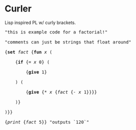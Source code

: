 # Curler
Lisp inspired PL w/ curly brackets.

<pre>
"this is example code for a factorial!"

"comments can just be strings that float around"

{<b>set</b> <i>fact</i> {<b>fun</b> <i>x</i> (
	
	{<b>if</b> {<i>= x</i> 0} (
		
		{<b>give</b> 1}
		
	) (
		
		{<b>give</b> {<i>* x</i> {<i>fact</i> {<i>- x</i> 1}}}}
		
	)}
	
)}}

{<i>print</i> {<i>fact</i> 5}} "outputs `120`"
</pre>
